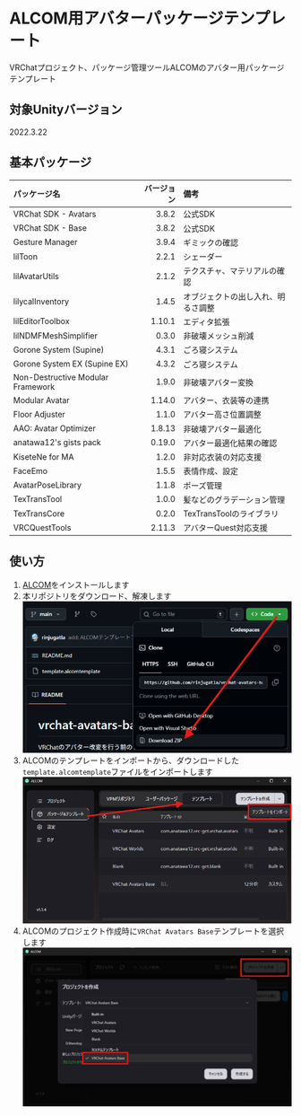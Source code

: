 # ALCOM用アバターパッケージテンプレート

VRChatプロジェクト、パッケージ管理ツールALCOMのアバター用パッケージテンプレート

## 対象Unityバージョン

2022.3.22

## 基本パッケージ

| パッケージ名                      | バージョン | 備考                               |
| :-------------------------------- | ---------: | :--------------------------------- |
| VRChat SDK - Avatars              |      3.8.2 | 公式SDK                            |
| VRChat SDK - Base                 |      3.8.2 | 公式SDK                            |
| Gesture Manager                   |      3.9.4 | ギミックの確認                     |
| lilToon                           |      2.2.1 | シェーダー                         |
| lilAvatarUtils                    |      2.1.2 | テクスチャ、マテリアルの確認       |
| lilycalInventory                  |      1.4.5 | オブジェクトの出し入れ、明るさ調整 |
| lilEditorToolbox                  |     1.10.1 | エディタ拡張                       |
| lilNDMFMeshSimplifier             |      0.3.0 | 非破壊メッシュ削減                 |
| Gorone System (Supine)            |      4.3.1 | ごろ寝システム                     |
| Gorone System EX (Supine EX)      |      4.3.2 | ごろ寝システム                     |
| Non-Destructive Modular Framework |      1.9.0 | 非破壊アバター変換                 |
| Modular Avatar                    |     1.14.0 | アバター、衣装等の連携             |
| Floor Adjuster                    |      1.1.0 | アバター高さ位置調整               |
| AAO: Avatar Optimizer             |     1.8.13 | 非破壊アバター最適化               |
| anatawa12's gists pack            |     0.19.0 | アバター最適化結果の確認           |
| KiseteNe for MA                   |      1.2.0 | 非対応衣装の対応支援               |
| FaceEmo                           |      1.5.5 | 表情作成、設定                     |
| AvatarPoseLibrary                 |      1.1.8 | ポーズ管理                         |
| TexTransTool                      |      1.0.0 | 髪などのグラデーション管理         |
| TexTransCore                      |      0.2.0 | TexTransToolのライブラリ           |
| VRCQuestTools                     |     2.11.3 | アバターQuest対応支援              |

## 使い方

1. [ALCOM](https://vrc-get.anatawa12.com/ja/alcom/)をインストールします
2. 本リポジトリをダウンロード、解凍します
![alt text](images/repository-download.png)
3. ALCOMのテンプレートをインポートから、ダウンロードした`template.alcomtemplate`ファイルをインポートします
![alt text](images/alcom-template-tab.png)
4. ALCOMのプロジェクト作成時に`VRChat Avatars Base`テンプレートを選択します
![alt text](images/template-select.png)

